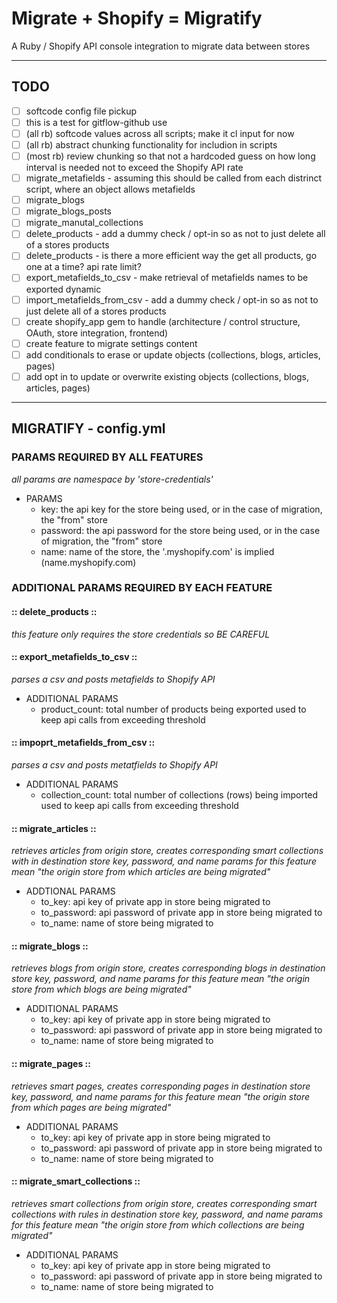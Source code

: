 # Migrate + Shopify = Migratify #
A Ruby / Shopify API console integration to migrate data between stores 
- - - -

## TODO ##
- [ ] softcode config file pickup
- [ ] this is a test for gitflow-github use
- [ ] (all rb) softcode values across all scripts; make it cl input for now
- [ ] (all rb) abstract chunking functionality for includion in scripts
- [ ] (most rb) review chunking so that not a hardcoded guess on how long interval is needed not to exceed the Shopify API rate 
- [ ] migrate\_metafields - assuming this should be called from each distrinct script, where an object allows metafields
- [ ] migrate\_blogs
- [ ] migrate\_blogs_posts
- [ ] migrate\_manutal\_collections
- [ ] delete\_products - add a dummy check / opt-in so as not to just delete all of a stores products
- [ ] delete\_products - is there a more efficient way the get all products, go one at a time? api rate limit? 
- [ ] export\_metafields\_to\_csv - make retrieval of metafields names to be exported dynamic 
- [ ] import\_metafields\_from\_csv - add a dummy check / opt-in so as not to just delete all of a stores products
- [ ] create shopify\_app gem to handle (architecture / control structure, OAuth, store integration, frontend)
- [ ] create feature to migrate settings content
- [ ] add conditionals to erase or update objects (collections, blogs, articles, pages)
- [ ] add opt in to update or overwrite existing objects (collections, blogs, articles, pages)
- - - -

## MIGRATIFY - config.yml ##

### PARAMS REQUIRED BY ALL FEATURES ###
*all params are namespace by 'store-credentials'*
* PARAMS
  * key: the api key for the store being used, or in the case of migration, the "from" store
  * password: the api password for the store being used, or in the case of migration, the "from" store
  * name: name of the store, the '.myshopify.com' is implied (name.myshopify.com)

### ADDITIONAL PARAMS REQUIRED BY EACH FEATURE ###
#### :: delete\_products :: ####
*this feature only requires the store credentials so BE CAREFUL*

#### :: export\_metafields\_to\_csv ::  ####
*parses a csv and posts metafields to Shopify API*
* ADDITIONAL PARAMS
  * product\_count: total number of products being exported used to keep api calls from exceeding threshold

#### :: impoprt\_metafields\_from\_csv :: #### 
*parses a csv and posts metatfields to Shopify API*
* ADDITIONAL PARAMS
  * collection\_count: total number of collections (rows) being imported used to keep api calls from exceeding threshold

#### :: migrate\_articles :: ####
*retrieves articles from origin store, creates corresponding smart collections with in destination store*
*key, password, and name params for this feature mean "the origin store from which articles are being migrated"*
* ADDTIONAL PARAMS
  * to\_key: api key of private app in store being migrated to
  * to\_password: api password of private app in store being migrated to
  * to\_name: name of store being migrated to
#### :: migrate\_blogs :: ####
*retrieves blogs from origin store, creates corresponding blogs in destination store*
*key, password, and name params for this feature mean "the origin store from which blogs are being migrated"*
* ADDITIONAL PARAMS
  * to\_key: api key of private app in store being migrated to
  * to\_password: api password of private app in store being migrated to
  * to\_name: name of store being migrated to
#### :: migrate\_pages :: ####
*retrieves smart pages, creates corresponding pages in destination store*
*key, password, and name params for this feature mean "the origin store from which pages are being migrated"*
* ADDITIONAL PARAMS
  * to\_key: api key of private app in store being migrated to
  * to\_password: api password of private app in store being migrated to
  * to\_name: name of store being migrated to
#### :: migrate\_smart\_collections :: ####
*retrieves smart collections from origin store, creates corresponding smart collections with rules in destination store*
*key, password, and name params for this feature mean "the origin store from which collections are being migrated"*
* ADDITIONAL PARAMS
  * to\_key: api key of private app in store being migrated to
  * to\_password: api password of private app in store being migrated to
  * to\_name: name of store being migrated to
